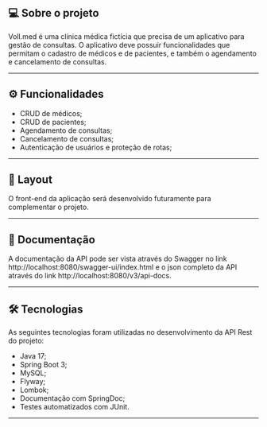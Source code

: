 ## 💻 Sobre o projeto

Voll.med é uma clínica médica fictícia que precisa de um aplicativo para gestão de consultas. O aplicativo deve possuir funcionalidades que permitam o cadastro de médicos e de pacientes, e também o agendamento e cancelamento de consultas.

---

## ⚙️ Funcionalidades

- CRUD de médicos;
- CRUD de pacientes;
- Agendamento de consultas;
- Cancelamento de consultas;
- Autenticação de usuários e proteção de rotas;

---

## 🎨 Layout

O front-end da aplicação será desenvolvido futuramente para complementar o projeto.

---

## 📄 Documentação

A documentação da API pode ser vista através do Swagger no link http://localhost:8080/swagger-ui/index.html e o json completo da API através do link http://localhost:8080/v3/api-docs.

---

## 🛠 Tecnologias

As seguintes tecnologias foram utilizadas no desenvolvimento da API Rest do projeto:

- Java 17;
- Spring Boot 3;
- MySQL;
- Flyway;
- Lombok;
- Documentação com SpringDoc;
- Testes automatizados com JUnit.

---
